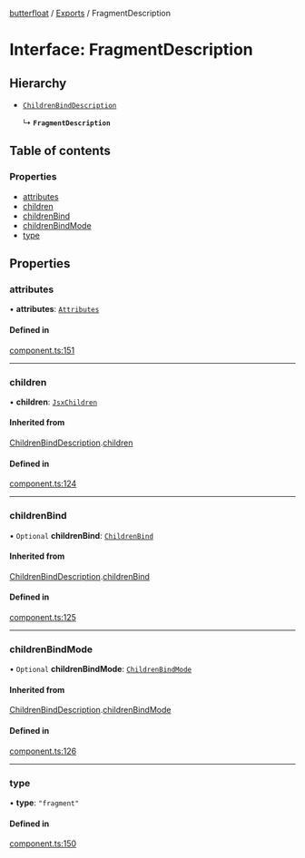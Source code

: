 [butterfloat](../README.md) / [Exports](../modules.md) / FragmentDescription

# Interface: FragmentDescription

## Hierarchy

- [`ChildrenBindDescription`](ChildrenBindDescription.md)

  ↳ **`FragmentDescription`**

## Table of contents

### Properties

- [attributes](FragmentDescription.md#attributes)
- [children](FragmentDescription.md#children)
- [childrenBind](FragmentDescription.md#childrenbind)
- [childrenBindMode](FragmentDescription.md#childrenbindmode)
- [type](FragmentDescription.md#type)

## Properties

### attributes

• **attributes**: [`Attributes`](../modules.md#attributes)

#### Defined in

[component.ts:151](https://github.com/WorldMaker/butterfloat/blob/d39706f/component.ts#L151)

___

### children

• **children**: [`JsxChildren`](../modules.md#jsxchildren)

#### Inherited from

[ChildrenBindDescription](ChildrenBindDescription.md).[children](ChildrenBindDescription.md#children)

#### Defined in

[component.ts:124](https://github.com/WorldMaker/butterfloat/blob/d39706f/component.ts#L124)

___

### childrenBind

• `Optional` **childrenBind**: [`ChildrenBind`](../modules.md#childrenbind)

#### Inherited from

[ChildrenBindDescription](ChildrenBindDescription.md).[childrenBind](ChildrenBindDescription.md#childrenbind)

#### Defined in

[component.ts:125](https://github.com/WorldMaker/butterfloat/blob/d39706f/component.ts#L125)

___

### childrenBindMode

• `Optional` **childrenBindMode**: [`ChildrenBindMode`](../modules.md#childrenbindmode)

#### Inherited from

[ChildrenBindDescription](ChildrenBindDescription.md).[childrenBindMode](ChildrenBindDescription.md#childrenbindmode)

#### Defined in

[component.ts:126](https://github.com/WorldMaker/butterfloat/blob/d39706f/component.ts#L126)

___

### type

• **type**: ``"fragment"``

#### Defined in

[component.ts:150](https://github.com/WorldMaker/butterfloat/blob/d39706f/component.ts#L150)
